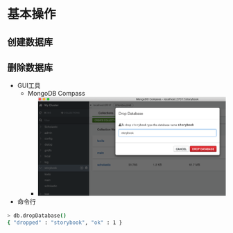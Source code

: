 # 基本操作

## 创建数据库

## 删除数据库

* GUI工具
  * MongoDB Compass
    * ![mongodb_compass_drop_database](../assets/img/mongodb_compass_drop_database.png)
* 命令行

```bash
> db.dropDatabase()
{ "dropped" : "storybook", "ok" : 1 }
```
